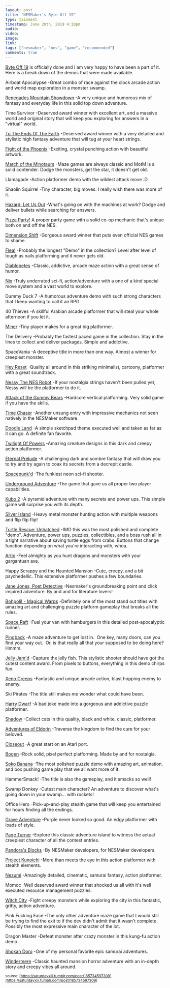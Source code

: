 ```yaml
---
layout: post
title: "NESMaker’s Byte Off 19"
type: tainment
timestamp: June 20th, 2019 4:10pm
audio: 
video: 
image: 
link: 
tags: ["nesmaker", "nes", "game", "recommended"]
comments: true
---
```

[Byte Off 19](http://arcade.thenew8bitheroes.com) is officially done and I am very happy to have been a part of it.  Here is a break down of the demos that were made available.


Airboat Apocalypse
-Great combo of race against the clock arcade action and world map exploration in a monster swamp.

[Renegades Mountain Showdown](http://nesmakers.com/viewtopic.php?f=52&amp;t=2369)
-A very unique and humorous mix of fantasy and everyday life in this solid top down adventure.

Time Survivor
-Deserved award winner with excellent art, and a massive world and original story that will keep you exploring for answers in a "virtual" world.

[To The Ends Of The Earth](http://nesmakers.com/viewtopic.php?f=52&amp;t=2355)
-Deserved award winner with a very detailed and stylistic high fantasy adventure that will tug at your heart strings. 

[Fight of the Phoenix](http://nesmakers.com/viewtopic.php?f=52&amp;t=2250)
-Exciting, crystal punching action with beautiful artwork.

[March of the Minotaurs](http://nesmakers.com/viewtopic.php?f=52&amp;t=2341)
-Maze games are always classic and MotM is a solid contender. Dodge the monsters, get the star, it doesn't get old.

Llamagade
-Action platformer demo with the wildest attack move :D

Shaolin Squirrel 
-Tiny character, big moves. I really wish there was more of it.

[Hazard: Let Us Out](http://nesmakers.com/viewtopic.php?f=52&amp;t=2344)
-What's going on with the machines at work? Dodge and deliver bullets while searching for answers.

[Pizza Party!](http://nesmakers.com/viewtopic.php?f=52&amp;t=2326)
A proper party game with a solid co-op mechanic that's unique both on and off the NES.

[Dimension Shift](http://nesmakers.com/viewtopic.php?f=52&amp;t=2332)
-Gorgeous award winner that puts even official NES games to shame.

[Flea!](http://nesmakers.com/viewtopic.php?f=52&amp;t=2192)
-Probably the longest "Demo" in the collection? Level after level of tough as nails platforming and it never gets old.

[Diablobetes](http://nesmakers.com/viewtopic.php?f=51&amp;t=2050)
-Classic, addictive, arcade maze action with a great sense of humor.

[Nix](http://nesmakers.com/viewtopic.php?f=52&amp;t=2331)
-Truly underrated sci-fi, action/adventure with a one of a kind special move system and a vast world to explore. 

Dummy Duck 7
-A humorous adventure demo with such strong characters that I keep wanting to call it an RPG.

40 Thieves
-A skillful Arabian arcade platformer that will steal your whole afternoon if you let it.

[Miner](http://nesmakers.com/viewtopic.php?f=52&amp;t=2337)
-Tiny player makes for a great big platformer.

The Delivery
-Probably the fastest paced game in the collection. Stay in the lines to collect and deliver packages. Simple and addictive.

SpaceVania
-A deceptive title in more than one way. Almost a winner for creepiest monster.

[Hey Reset](http://nesmakers.com/viewtopic.php?f=52&amp;t=2268)
-Quality all around in this striking minimalist, cartoony, platformer with a great soundtrack.

[Nessy The NES Robot](http://nesmakers.com/viewtopic.php?f=52&amp;t=2451)
-If your nostalgia strings haven't been pulled yet, Nessy will be the platformer to do it.

[Attack of the Gummy Bears](http://nesmakers.com/viewtopic.php?f=52&amp;t=2350)
-Hardcore vertical platforming. Very solid game if you have the skills.

[Time Chaser](http://nesmakers.com/viewtopic.php?f=51&amp;t=1808)
-Another unsung entry with impressive mechanics not seen natively in the NESMaker software.

[Doodle Land](http://nesmakers.com/viewtopic.php?f=52&amp;t=2333)
-A simple sketchpad theme executed well and taken as far as it can go. A definite fan favorite.

[Twilight Of Powers](http://nesmakers.com/viewtopic.php?f=52&amp;t=2422)
-Amazing creature designs in this dark and creepy action platformer.

[Eternal Prelude](http://nesmakers.com/viewtopic.php?f=51&amp;t=2372)
-A challenging dark and sombre fantasy that will draw you to try and try again to coax its secrets from a decrepit castle.

[Spacepunk'd](http://nesmakers.com/viewtopic.php?f=52&amp;t=2375)
-The funkiest neon sci-fi shooter.

[Underground Adventure](http://nesmakers.com/viewtopic.php?f=52&amp;t=2386)
-The game that gave us all proper two player capabilities.

[Kubo 2](http://nesmakers.com/viewtopic.php?f=52&amp;t=2377)
-A pyramid adventure with many secrets and power ups. This simple game will surprise you with its depth.

[Silver Island](http://nesmakers.com/viewtopic.php?f=52&amp;t=2318)
-Heavy metal monster hunting action with multiple weapons and flip flip flip!

[Turtle Rescue: Unhatched](http://nesmakers.com/viewtopic.php?f=52&amp;t=2419)
-IMO this was the most polished and complete "demo". Adventure, power ups, puzzles, collectibles, and a boss rush all in a tight narrative about saving turtle eggs from crabs. Buttons that change function depending on what you're interacting with, whoa.

[Artix](http://nesmakers.com/viewtopic.php?f=52&amp;t=2408)
-Feel almighty as you hunt dragons and monsters with your gargantuan axe.

Happy Scrappy and the Haunted Mansion
-Cute, creepy, and a bit psychedellic. This extensive platformer pushes a few boundaries. 

[Jane Jones, Poet Detective](http://nesmakers.com/viewtopic.php?f=51&amp;t=2031)
-Nesmaker's groundbreaking point and click inspired adventure. By and and for literature lovers!

[Bohpoli! - Magical Warps](http://nesmakers.com/viewtopic.php?f=52&amp;t=2387)
-Definitely one of the most stand out titles with amazing art and challenging puzzle platform gameplay that breaks all the rules.

[Space Raft](http://nesmakers.com/viewtopic.php?f=52&amp;t=2358)
-Fuel your van with hamburgers in this detailed post-apocalyptic runner.

[Pingback](http://nesmakers.com/viewtopic.php?f=52&amp;t=2385)
-A maze adventure to get lost in.  One key, many doors, can you find your way out.  Or, is that really all that your supposed to be doing here? Hmmm.

[Jelly Jam'd](http://nesmakers.com/viewtopic.php?f=52&amp;t=2445)
-Capture the jelly fish. This stylistic shooter should have got the cutest content award. From pixels to buttons, everything in this demo chirps fun.

[Xeno Creeps](http://nesmakers.com/viewtopic.php?f=52&amp;t=2388)
-Fantastic and unique arcade action, blast hopping enemy to enemy.

Ski Pirates
-The title still makes me wonder what could have been.

[Harry Dwarf](http://nesmakers.com/viewtopic.php?f=52&amp;t=2389)
-A bad joke made into a gorgeous and addictive puzzle platformer.

[Shadow](http://nesmakers.com/viewtopic.php?f=52&amp;t=2394)
-Collect cats in this quality, black and white, classic, platformer.

[Adventures of Eldorin](http://nesmakers.com/viewtopic.php?f=52&amp;t=2410)
-Traverse the kingdom to find the cure for your beloved.

[Closeout](http://nesmakers.com/viewtopic.php?f=51&amp;t=2010)
-A great start on an Atari port.

[Bogen](http://nesmakers.com/viewtopic.php?f=52&amp;t=2393)
-Rock solid, pixel perfect platforming. Made by and for nostalgia.

[Soko Banana](http://nesmakers.com/viewtopic.php?f=52&amp;t=2401)
-The most polished puzzle demo with amazing art, animation, and box pushing game play that we all want more of it.

HammerSmack!
-The title is also the gameplay, and it smacks so well!

Swamp Donkey
-Cutest main character? An adventure to discover what's going down in your swamp&hellip; with rockets!

Office Hero
-Pick-up-and-play stealth game that will keep you entertained for hours finding all the endings.

[Grave Adventure](http://nesmakers.com/viewtopic.php?f=52&amp;t=2414)
-Purple never looked so good. An edgy platformer with loads of style.

[Page Turner](http://nesmakers.com/viewtopic.php?f=52&amp;t=2391)
-Explore this classic adventure island to witness the actual creepiest character of all the contest entries.

[Pandora's Blocks](http://nesmakers.com/viewtopic.php?f=52&amp;t=2392)
-By NESMaker developers, for NESMaker developers.

[Project Kunoichi](http://nesmakers.com/viewtopic.php?f=51&amp;t=2396)
-More than meets the eye in this action platformer with stealth elements.

[Nezumi](http://nesmakers.com/viewtopic.php?f=52&amp;t=2400)
-Amazingly detailed, cinematic, samurai fantasy, action platformer.

Momoc
-Well deserved award winner that shocked us all with it's well executed resource management puzzles.

[Witch City](http://nesmakers.com/viewtopic.php?f=52&amp;t=2404)
-Fight creepy monsters while exploring the city in this fantastic, gritty, action adventure.

Pink Fucking Face
-The only other adventure maze game that I would still be trying to find the exit to if the dev didn't admit that it wasn't complete. Possibly the most expressive main character of the lot.

Dragon Master
-Defeat monster after crazy monster in this kung-fu action demo.

[Shokan Doro](http://nesmakers.com/viewtopic.php?f=51&amp;t=2397)
-One of my personal favorite epic samurai adventures.

[Windermere](http://nesmakers.com/viewtopic.php?f=52&amp;t=2395)
-Classic haunted mansion horror adventure with an in-depth story and creepy vibes all around.

<small>source: [https://saturdayxiii.tumblr.com/post/185734597309](https://saturdayxiii.tumblr.com/post/185734597309)</small>